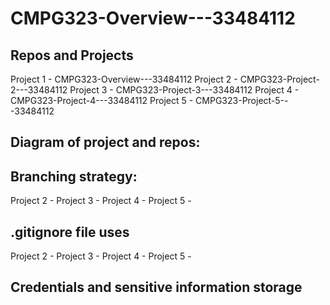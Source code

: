 # CMPG323-Overview---33484112

## Repos and Projects
Project 1 - CMPG323-Overview---33484112
Project 2 - CMPG323-Project-2---33484112
Project 3 - CMPG323-Project-3---33484112
Project 4 - CMPG323-Project-4---33484112
Project 5 - CMPG323-Project-5---33484112

## Diagram of project and repos:

## Branching strategy:
Project 2 -
Project 3 -
Project 4 -
Project 5 -

## .gitignore file uses
Project 2 -
Project 3 -
Project 4 -
Project 5 -

## Credentials and sensitive information storage
